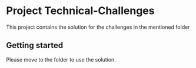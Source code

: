 Project Technical-Challenges
=========

This project contains the solution for the challenges in the mentioned folder

Getting started
---------------
Please move to the folder to use the solution.

